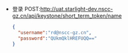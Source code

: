 * 登录
   POST:http://uat.starlight-dev.nscc-gz.cn/api/keystone/short_term_token/name 

  ```json
  {
  	"username":"rd@nscc-gz.cn",
  	"password":"QUkmQklHREFUQQ=="
  }
  ```

  

